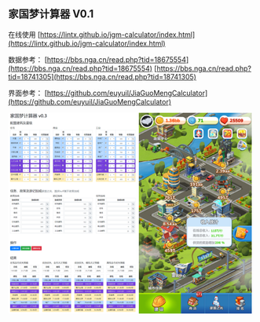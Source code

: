 ## 家国梦计算器 V0.1

在线使用
[https://lintx.github.io/jgm-calculator/index.html](https://lintx.github.io/jgm-calculator/index.html)

数据参考：
[https://bbs.nga.cn/read.php?tid=18675554](https://bbs.nga.cn/read.php?tid=18675554)
[https://bbs.nga.cn/read.php?tid=18741305](https://bbs.nga.cn/read.php?tid=18741305)

界面参考：
[https://github.com/euyuil/JiaGuoMengCalculator](https://github.com/euyuil/JiaGuoMengCalculator)

<img src="./screenshot/screenshot.png" style="zoom:40%" />
<img src="./screenshot/games.png" style="zoom:40%" />